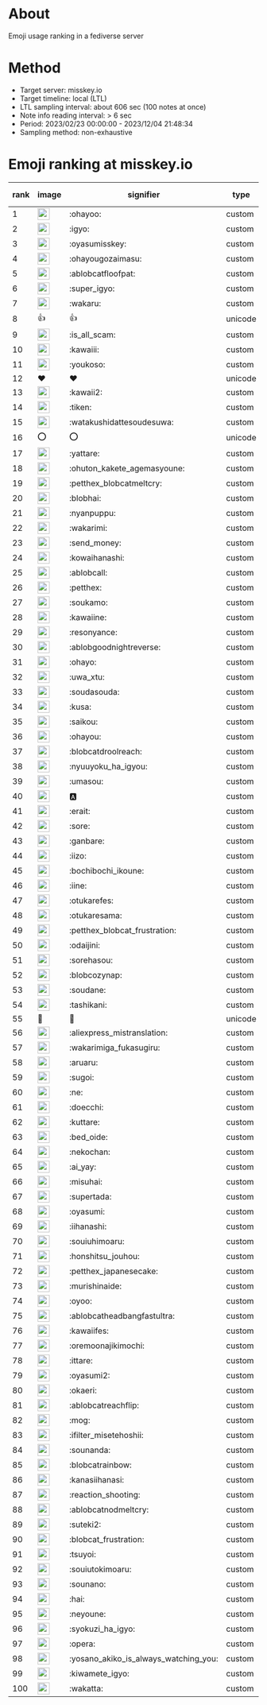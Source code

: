 # About
Emoji usage ranking in a fediverse server

# Method
- Target server: misskey.io
- Target timeline: local (LTL)
- LTL sampling interval: about 606 sec (100 notes at once)
- Note info reading interval: > 6 sec
- Period: 2023/02/23 00:00:00 - 2023/12/04 21:48:34 
- Sampling method: non-exhaustive

# Emoji ranking at misskey.io

|rank|image|signifier|type|frequency score|
|----|----|----|----|----|
|1|<img height="24" src="https://misskey.io/emoji/ohayoo.webp">|:ohayoo:|custom|157963|
|2|<img height="24" src="https://misskey.io/emoji/igyo.webp">|:igyo:|custom|113617|
|3|<img height="24" src="https://misskey.io/emoji/oyasumisskey.webp">|:oyasumisskey:|custom|69089|
|4|<img height="24" src="https://misskey.io/emoji/ohayougozaimasu.webp">|:ohayougozaimasu:|custom|40993|
|5|<img height="24" src="https://misskey.io/emoji/ablobcatfloofpat.webp">|:ablobcatfloofpat:|custom|32600|
|6|<img height="24" src="https://misskey.io/emoji/super_igyo.webp">|:super_igyo:|custom|31414|
|7|<img height="24" src="https://misskey.io/emoji/wakaru.webp">|:wakaru:|custom|28803|
|8|👍|👍|unicode|24415|
|9|<img height="24" src="https://misskey.io/emoji/is_all_scam.webp">|:is_all_scam:|custom|23409|
|10|<img height="24" src="https://misskey.io/emoji/kawaiii.webp">|:kawaiii:|custom|21665|
|11|<img height="24" src="https://misskey.io/emoji/youkoso.webp">|:youkoso:|custom|19520|
|12|❤|❤|unicode|19111|
|13|<img height="24" src="https://misskey.io/emoji/kawaii2.webp">|:kawaii2:|custom|18388|
|14|<img height="24" src="https://misskey.io/emoji/tiken.webp">|:tiken:|custom|16896|
|15|<img height="24" src="https://misskey.io/emoji/watakushidattesoudesuwa.webp">|:watakushidattesoudesuwa:|custom|16138|
|16|⭕|⭕|unicode|15997|
|17|<img height="24" src="https://misskey.io/emoji/yattare.webp">|:yattare:|custom|15619|
|18|<img height="24" src="https://misskey.io/emoji/ohuton_kakete_agemasyoune.webp">|:ohuton_kakete_agemasyoune:|custom|15565|
|19|<img height="24" src="https://misskey.io/emoji/petthex_blobcatmeltcry.webp">|:petthex_blobcatmeltcry:|custom|15145|
|20|<img height="24" src="https://misskey.io/emoji/blobhai.webp">|:blobhai:|custom|14765|
|21|<img height="24" src="https://misskey.io/emoji/nyanpuppu.webp">|:nyanpuppu:|custom|14234|
|22|<img height="24" src="https://misskey.io/emoji/wakarimi.webp">|:wakarimi:|custom|14198|
|23|<img height="24" src="https://misskey.io/emoji/send_money.webp">|:send_money:|custom|13186|
|24|<img height="24" src="https://misskey.io/emoji/kowaihanashi.webp">|:kowaihanashi:|custom|12448|
|25|<img height="24" src="https://misskey.io/emoji/ablobcall.webp">|:ablobcall:|custom|12248|
|26|<img height="24" src="https://misskey.io/emoji/petthex.webp">|:petthex:|custom|11705|
|27|<img height="24" src="https://misskey.io/emoji/soukamo.webp">|:soukamo:|custom|11203|
|28|<img height="24" src="https://misskey.io/emoji/kawaiine.webp">|:kawaiine:|custom|10971|
|29|<img height="24" src="https://misskey.io/emoji/resonyance.webp">|:resonyance:|custom|10746|
|30|<img height="24" src="https://misskey.io/emoji/ablobgoodnightreverse.webp">|:ablobgoodnightreverse:|custom|10677|
|31|<img height="24" src="https://misskey.io/emoji/ohayo.webp">|:ohayo:|custom|10188|
|32|<img height="24" src="https://misskey.io/emoji/uwa_xtu.webp">|:uwa_xtu:|custom|9911|
|33|<img height="24" src="https://misskey.io/emoji/soudasouda.webp">|:soudasouda:|custom|9736|
|34|<img height="24" src="https://misskey.io/emoji/kusa.webp">|:kusa:|custom|9625|
|35|<img height="24" src="https://misskey.io/emoji/saikou.webp">|:saikou:|custom|9277|
|36|<img height="24" src="https://misskey.io/emoji/ohayou.webp">|:ohayou:|custom|9050|
|37|<img height="24" src="https://misskey.io/emoji/blobcatdroolreach.webp">|:blobcatdroolreach:|custom|8166|
|38|<img height="24" src="https://misskey.io/emoji/nyuuyoku_ha_igyou.webp">|:nyuuyoku_ha_igyou:|custom|7985|
|39|<img height="24" src="https://misskey.io/emoji/umasou.webp">|:umasou:|custom|7761|
|40|<img height="24" src="https://misskey.io/emoji/a.webp">|:a:|custom|7733|
|41|<img height="24" src="https://misskey.io/emoji/erait.webp">|:erait:|custom|7510|
|42|<img height="24" src="https://misskey.io/emoji/sore.webp">|:sore:|custom|7377|
|43|<img height="24" src="https://misskey.io/emoji/ganbare.webp">|:ganbare:|custom|7137|
|44|<img height="24" src="https://misskey.io/emoji/iizo.webp">|:iizo:|custom|7003|
|45|<img height="24" src="https://misskey.io/emoji/bochibochi_ikoune.webp">|:bochibochi_ikoune:|custom|6947|
|46|<img height="24" src="https://misskey.io/emoji/iine.webp">|:iine:|custom|6890|
|47|<img height="24" src="https://misskey.io/emoji/otukarefes.webp">|:otukarefes:|custom|6765|
|48|<img height="24" src="https://misskey.io/emoji/otukaresama.webp">|:otukaresama:|custom|6543|
|49|<img height="24" src="https://misskey.io/emoji/petthex_blobcat_frustration.webp">|:petthex_blobcat_frustration:|custom|6471|
|50|<img height="24" src="https://misskey.io/emoji/odaijini.webp">|:odaijini:|custom|6449|
|51|<img height="24" src="https://misskey.io/emoji/sorehasou.webp">|:sorehasou:|custom|6368|
|52|<img height="24" src="https://misskey.io/emoji/blobcozynap.webp">|:blobcozynap:|custom|6033|
|53|<img height="24" src="https://misskey.io/emoji/soudane.webp">|:soudane:|custom|5898|
|54|<img height="24" src="https://misskey.io/emoji/tashikani.webp">|:tashikani:|custom|5851|
|55|🎉|🎉|unicode|5544|
|56|<img height="24" src="https://misskey.io/emoji/aliexpress_mistranslation.webp">|:aliexpress_mistranslation:|custom|5430|
|57|<img height="24" src="https://misskey.io/emoji/wakarimiga_fukasugiru.webp">|:wakarimiga_fukasugiru:|custom|5360|
|58|<img height="24" src="https://misskey.io/emoji/aruaru.webp">|:aruaru:|custom|5359|
|59|<img height="24" src="https://misskey.io/emoji/sugoi.webp">|:sugoi:|custom|5200|
|60|<img height="24" src="https://misskey.io/emoji/ne.webp">|:ne:|custom|5194|
|61|<img height="24" src="https://misskey.io/emoji/doecchi.webp">|:doecchi:|custom|5160|
|62|<img height="24" src="https://misskey.io/emoji/kuttare.webp">|:kuttare:|custom|5133|
|63|<img height="24" src="https://misskey.io/emoji/bed_oide.webp">|:bed_oide:|custom|5042|
|64|<img height="24" src="https://misskey.io/emoji/nekochan.webp">|:nekochan:|custom|4903|
|65|<img height="24" src="https://misskey.io/emoji/ai_yay.webp">|:ai_yay:|custom|4866|
|66|<img height="24" src="https://misskey.io/emoji/misuhai.webp">|:misuhai:|custom|4836|
|67|<img height="24" src="https://misskey.io/emoji/supertada.webp">|:supertada:|custom|4792|
|68|<img height="24" src="https://misskey.io/emoji/oyasumi.webp">|:oyasumi:|custom|4774|
|69|<img height="24" src="https://misskey.io/emoji/iihanashi.webp">|:iihanashi:|custom|4717|
|70|<img height="24" src="https://misskey.io/emoji/souiuhimoaru.webp">|:souiuhimoaru:|custom|4690|
|71|<img height="24" src="https://misskey.io/emoji/honshitsu_jouhou.webp">|:honshitsu_jouhou:|custom|4611|
|72|<img height="24" src="https://misskey.io/emoji/petthex_japanesecake.webp">|:petthex_japanesecake:|custom|4531|
|73|<img height="24" src="https://misskey.io/emoji/murishinaide.webp">|:murishinaide:|custom|4482|
|74|<img height="24" src="https://misskey.io/emoji/oyoo.webp">|:oyoo:|custom|4437|
|75|<img height="24" src="https://misskey.io/emoji/ablobcatheadbangfastultra.webp">|:ablobcatheadbangfastultra:|custom|4434|
|76|<img height="24" src="https://misskey.io/emoji/kawaiifes.webp">|:kawaiifes:|custom|4267|
|77|<img height="24" src="https://misskey.io/emoji/oremoonajikimochi.webp">|:oremoonajikimochi:|custom|4149|
|78|<img height="24" src="https://misskey.io/emoji/ittare.webp">|:ittare:|custom|4030|
|79|<img height="24" src="https://misskey.io/emoji/oyasumi2.webp">|:oyasumi2:|custom|3960|
|80|<img height="24" src="https://misskey.io/emoji/okaeri.webp">|:okaeri:|custom|3932|
|81|<img height="24" src="https://misskey.io/emoji/ablobcatreachflip.webp">|:ablobcatreachflip:|custom|3880|
|82|<img height="24" src="https://misskey.io/emoji/mog.webp">|:mog:|custom|3783|
|83|<img height="24" src="https://misskey.io/emoji/ifilter_misetehoshii.webp">|:ifilter_misetehoshii:|custom|3778|
|84|<img height="24" src="https://misskey.io/emoji/sounanda.webp">|:sounanda:|custom|3695|
|85|<img height="24" src="https://misskey.io/emoji/blobcatrainbow.webp">|:blobcatrainbow:|custom|3692|
|86|<img height="24" src="https://misskey.io/emoji/kanasiihanasi.webp">|:kanasiihanasi:|custom|3577|
|87|<img height="24" src="https://misskey.io/emoji/reaction_shooting.webp">|:reaction_shooting:|custom|3570|
|88|<img height="24" src="https://misskey.io/emoji/ablobcatnodmeltcry.webp">|:ablobcatnodmeltcry:|custom|3519|
|89|<img height="24" src="https://misskey.io/emoji/suteki2.webp">|:suteki2:|custom|3480|
|90|<img height="24" src="https://misskey.io/emoji/blobcat_frustration.webp">|:blobcat_frustration:|custom|3415|
|91|<img height="24" src="https://misskey.io/emoji/tsuyoi.webp">|:tsuyoi:|custom|3382|
|92|<img height="24" src="https://misskey.io/emoji/souiutokimoaru.webp">|:souiutokimoaru:|custom|3364|
|93|<img height="24" src="https://misskey.io/emoji/sounano.webp">|:sounano:|custom|3362|
|94|<img height="24" src="https://misskey.io/emoji/hai.webp">|:hai:|custom|3360|
|95|<img height="24" src="https://misskey.io/emoji/neyoune.webp">|:neyoune:|custom|3320|
|96|<img height="24" src="https://misskey.io/emoji/syokuzi_ha_igyo.webp">|:syokuzi_ha_igyo:|custom|3206|
|97|<img height="24" src="https://misskey.io/emoji/opera.webp">|:opera:|custom|3192|
|98|<img height="24" src="https://misskey.io/emoji/yosano_akiko_is_always_watching_you.webp">|:yosano_akiko_is_always_watching_you:|custom|3189|
|99|<img height="24" src="https://misskey.io/emoji/kiwamete_igyo.webp">|:kiwamete_igyo:|custom|3056|
|100|<img height="24" src="https://misskey.io/emoji/wakatta.webp">|:wakatta:|custom|3054|
